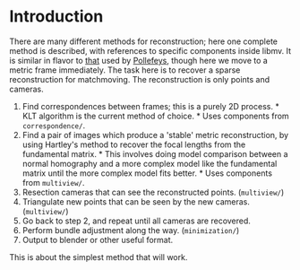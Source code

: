 # Introduction #

There are many different methods for reconstruction; here one complete method is described, with references to specific components inside libmv. It is similar in flavor to [that](http://www.inf.ethz.ch/personal/pomarc/pubs/PollefeysIJCV04.pdf) used by [Pollefeys](http://www.inf.ethz.ch/personal/pomarc/), though here we move to a metric frame immediately. The task here is to recover a sparse reconstruction for matchmoving. The reconstruction is only points and cameras.

  1. Find correspondences between frames; this is a purely 2D process.
    * KLT algorithm is the current method of choice.
    * Uses components from `correspondence/`.
  1. Find a pair of images which produce a 'stable' metric reconstruction, by using Hartley's method to recover the focal lengths from the fundamental matrix.
    * This involves doing model comparison between a normal homography and a more complex model like the fundamental matrix until the more complex model fits better.
    * Uses components from `multiview/`.
  1. Resection cameras that can see the reconstructed points. (`multiview/`)
  1. Triangulate new points that can be seen by the new cameras. (`multiview/`)
  1. Go back to step 2, and repeat until all cameras are recovered.
  1. Perform bundle adjustment along the way. (`minimization/`)
  1. Output to blender or other useful format.

This is about the simplest method that will work.